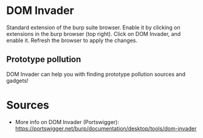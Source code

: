 # DOM Invader
Standard extension of the burp suite browser. Enable it by clicking on extensions in the burp browser (top right). Click on DOM Invader, and enable it. Refresh the browser to apply the changes. 

## Prototype pollution
DOM Invader can help you with finding prototype pollution sources and gadgets!

# Sources
- More info on DOM Invader (Portswigger): https://portswigger.net/burp/documentation/desktop/tools/dom-invader